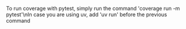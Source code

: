 To run coverage with pytest, simply run the command 'coverage run -m pytest'\nIn case you are using uv, add 'uv run' before the previous command
